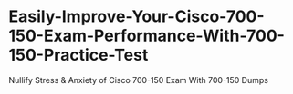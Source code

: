 # Easily-Improve-Your-Cisco-700-150-Exam-Performance-With-700-150-Practice-Test
Nullify Stress &amp; Anxiety of Cisco 700-150 Exam With 700-150 Dumps
